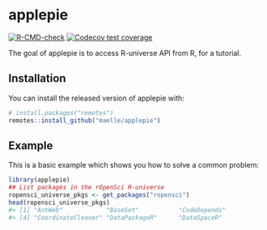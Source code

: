 
<!-- README.md is generated from README.Rmd. Please edit that file -->

# applepie

<!-- badges: start -->

[![R-CMD-check](https://github.com/bennop/applepie/workflows/R-CMD-check/badge.svg)](https://github.com/bennop/applepie/actions)
[![Codecov test
coverage](https://codecov.io/gh/bennop/applepie/branch/main/graph/badge.svg)](https://codecov.io/gh/bennop/applepie?branch=main)
<!-- badges: end -->

The goal of applepie is to access R-universe API from R, for a tutorial.

## Installation

You can install the released version of applepie with:

``` r
# install.packages("remotes")
remotes::install_github("maelle/applepie")
```

## Example

This is a basic example which shows you how to solve a common problem:

``` r
library(applepie)
## List packages in the rOpenSci R-universe
ropensci_universe_pkgs <- get_packages("ropensci")
head(ropensci_universe_pkgs)
#> [1] "AntWeb"            "BaseSet"           "CodeDepends"      
#> [4] "CoordinateCleaner" "DataPackageR"      "DataSpaceR"
```
